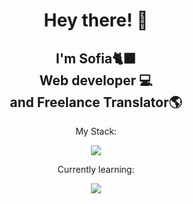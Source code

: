 <h1 align="center">Hey there! 👋</h1>

<h2 align="center"> I'm Sofia🐈‍⬛ <br> Web developer 💻 <br>and Freelance Translator🌎 </h2>

<p align="center">My Stack:</p>
<p align="center">
  <a href="https://skillicons.dev">
    <img src="https://skillicons.dev/icons?i=html,css,sass,bootstrap,javascript,vue,vite,mysql,php,laravel">
  </a>
</p>

<p align="center">Currently learning:</p>
<p align="center">
  <a href="https://skillicons.dev">
    <img src="https://skillicons.dev/icons?i=react,typescript">
  </a>
</p>
